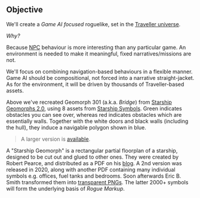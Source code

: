 ## Objective

We'll create a _Game AI focused_ roguelike, set in the [Traveller universe](https://travellermap.com/?p=-1.329!-23.768!3).

_Why?_

Because [NPC](https://tvtropes.org/pmwiki/pmwiki.php/Main/NonPlayerCharacter) behaviour is more interesting than any particular game.
An environment is needed to make it meaningful, fixed narratives/missions are not.

We'll focus on combining navigation-based behaviours in a flexible manner.
Game AI should be compositional, not forced into a narrative straight-jacket.
As for the environment, it will be driven by thousands of Traveller-based assets.

<div
  class="tabs"
  name="geomorph-301-debug"
  height="340"
  tabs="[{ key: 'component', filepath: 'images/Gm301Debug' }]"
></div>

Above we've recreated Geomorph 301 (a.k.a. _Bridge_) from [Starship Geomorphs 2.0](http://travellerrpgblog.blogspot.com/2018/10/the-starship-geomorphs-book-if-finally.html),
using 8 assets from [Starship Symbols](http://travellerrpgblog.blogspot.com/2020/08/starship-symbols-book.html).
Green indicates obstacles you can see over, whereas red indicates obstacles which are essentially walls. Together with the white doors and black walls (including the hull), they induce a navigable polygon shown in blue.

> A larger version is [available](/pics/g-301--bridge.debug.x2.png "@new-tab").

A "Starship Geomorph" is a rectangular partial floorplan of a starship, designed to be cut out and glued to other ones.
They were created by Robert Pearce, and distributed as a PDF on his [blog](http://travellerrpgblog.blogspot.com/).
A 2nd version was released in 2020, along with another PDF containing many individual symbols e.g. offices, fuel tanks and bedrooms. Soon afterwards Eric B. Smith transformed them into [transparent PNGs](http://gurpsland.no-ip.org/geomorphs/).
The latter 2000+ symbols will form the underlying basis of _Rogue Markup_.
